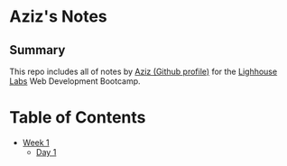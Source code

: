 # Aziz's Notes 

## Summary
This repo includes all of notes by [Aziz (Github profile)](https://github.com/Friies) for the [Lighhouse Labs](lighthouselabs.ca) Web Development Bootcamp.

# Table of Contents
* [Week 1](/Week_1)
  * [Day 1](/Week_1/Day_1)
